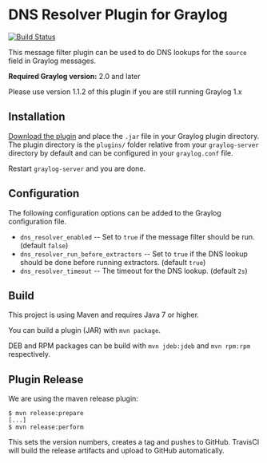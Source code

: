DNS Resolver Plugin for Graylog
===============================

[![Build Status](https://travis-ci.org/Graylog2/graylog-plugin-dnsresolver.svg)](https://travis-ci.org/Graylog2/graylog-plugin-dnsresolver)

This message filter plugin can be used to do DNS lookups for the `source` field in Graylog messages.

**Required Graylog version:** 2.0 and later

Please use version 1.1.2 of this plugin if you are still running Graylog 1.x

## Installation

[Download the plugin](https://github.com/Graylog2/graylog-plugin-dnsresolver/releases)
and place the `.jar` file in your Graylog plugin directory. The plugin directory
is the `plugins/` folder relative from your `graylog-server` directory by default
and can be configured in your `graylog.conf` file.

Restart `graylog-server` and you are done.

## Configuration

The following configuration options can be added to the Graylog configuration file.

* `dns_resolver_enabled` -- Set to `true` if the message filter should be run. (default `false`)
* `dns_resolver_run_before_extractors` -- Set to `true` if the DNS lookup should be done before running extractors. (default `true`)
* `dns_resolver_timeout` -- The timeout for the DNS lookup. (default `2s`)

## Build

This project is using Maven and requires Java 7 or higher.

You can build a plugin (JAR) with `mvn package`.

DEB and RPM packages can be build with `mvn jdeb:jdeb` and `mvn rpm:rpm` respectively.

## Plugin Release

We are using the maven release plugin:

```
$ mvn release:prepare
[...]
$ mvn release:perform
```

This sets the version numbers, creates a tag and pushes to GitHub. TravisCI will build the release artifacts and upload to GitHub automatically.
